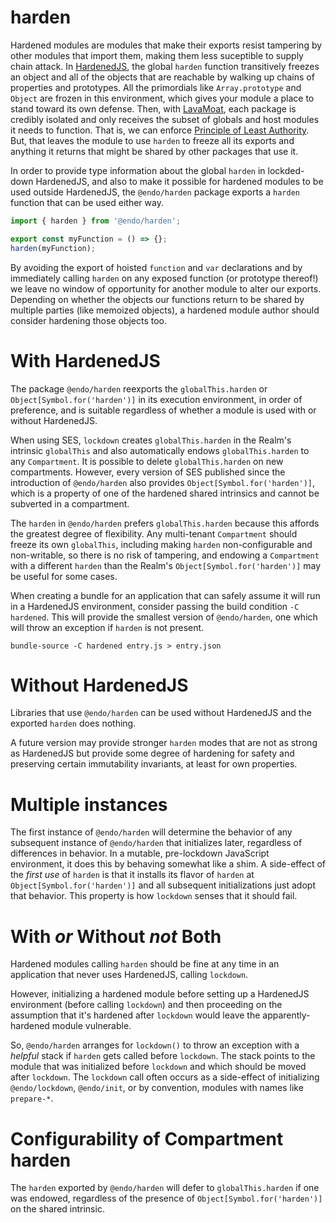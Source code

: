 # harden

Hardened modules are modules that make their exports resist tampering by other
modules that import them, making them less suceptible to supply chain attack.
In [HardenedJS](https://hardenedjs.org), the global `harden` function
transitively freezes an object and all of the objects that are reachable by
walking up chains of properties and prototypes.
All the primordials like `Array.prototype` and `Object` are frozen in
this environment, which gives your module a place to stand toward its own
defense.
Then, with [LavaMoat](https://github.com/lavamoat/lavamoat), each package
is credibly isolated and only receives the subset of globals and host modules
it needs to function.
That is, we can enforce [Principle of Least
Authority](https://en.wikipedia.org/wiki/Principle_of_least_privilege).
But, that leaves the module to use `harden` to freeze all its exports and
anything it returns that might be shared by other packages that use it.

In order to provide type information about the global `harden` in lockded-down
HardenedJS, and also to make it possible for hardened modules to be used
outside HardenedJS, the `@endo/harden` package exports a `harden` function that
can be used either way.

```js
import { harden } from '@endo/harden';

export const myFunction = () => {};
harden(myFunction);
```

By avoiding the export of hoisted `function` and `var` declarations and by
immediately calling `harden` on any exposed function (or prototype thereof!) we
leave no window of opportunity for another module to alter our exports.
Depending on whether the objects our functions return to be shared by multiple
parties (like memoized objects), a hardened module author should consider
hardening those objects too.

# With HardenedJS

The package `@endo/harden` reexports the `globalThis.harden` or
`Object[Symbol.for('harden')]` in its execution environment, in order of
preference, and is suitable regardless of whether a module is used
with or without HardenedJS.

When using SES, `lockdown` creates `globalThis.harden` in the Realm's
intrinsic `globalThis` and also automatically endows `globalThis.harden`
to any `Compartment`.
It is possible to delete `globalThis.harden` on new compartments.
However, every version of SES published since the introduction of `@endo/harden`
also provides `Object[Symbol.for('harden')]`, which is a property of one
of the hardened shared intrinsics and cannot be subverted in a compartment.

The `harden` in `@endo/harden` prefers `globalThis.harden` because this
affords the greatest degree of flexibility.
Any multi-tenant `Compartment` should freeze its own `globalThis`, including
making `harden` non-configurable and non-writable, so there is no risk
of tampering, and endowing a `Compartment` with a different `harden`
than the Realm's `Object[Symbol.for('harden')]` may be useful for some
cases.

When creating a bundle for an application that can safely assume it will run in
a HardenedJS environment, consider passing the build condition `-C hardened`.
This will provide the smallest version of `@endo/harden`, one which will throw
an exception if `harden` is not present.

```
bundle-source -C hardened entry.js > entry.json
```

# Without HardenedJS

Libraries that use `@endo/harden` can be used without HardenedJS and the
exported `harden` does nothing.

A future version may provide stronger `harden` modes that are not as strong as
HardenedJS but provide some degree of hardening for safety and preserving
certain immutability invariants, at least for own properties.

# Multiple instances

The first instance of `@endo/harden` will determine the behavior of any
subsequent instance of `@endo/harden` that initializes later, regardless of
differences in behavior.
In a mutable, pre-lockdown JavaScript environment, it does this by behaving
somewhat like a shim.
A side-effect of the _first use_ of `harden` is that it installs its flavor of
`harden` at `Object[Symbol.for('harden')]` and all subsequent initializations
just adopt that behavior.
This property is how `lockdown` senses that it should fail.

# With _or_ Without _not_ Both

Hardened modules calling `harden` should be fine at any time in an application
that never uses HardenedJS, calling `lockdown`.

However, initializing a hardened module before setting up a HardenedJS
environment (before calling `lockdown`) and then proceeding on the assumption
that it's hardened after `lockdown` would leave the apparently-hardened module
vulnerable.

So, `@endo/harden` arranges for `lockdown()` to throw an exception with
a _helpful_ stack if `harden` gets called before `lockdown`.
The stack points to the module that was initialized before `lockdown`
and which should be moved after `lockdown`.
The `lockdown` call often occurs as a side-effect of initializing
`@endo/lockdown`, `@endo/init`, or by convention, modules with names like
`prepare-*`.

# Configurability of Compartment harden

The `harden` exported by `@endo/harden` will defer to `globalThis.harden` if
one was endowed, regardless of the presence of `Object[Symbol.for('harden')]`
on the shared intrinsic.

